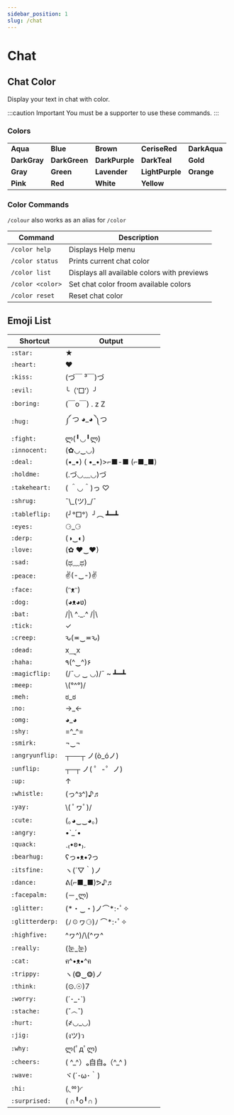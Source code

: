 ```yaml
---
sidebar_position: 1
slug: /chat
---
```


# Chat

## Chat Color

Display your text in chat with color.

:::caution Important
You must be a supporter to use these commands.
:::
### Colors
<table>
    <tr>
        <td><span style={{color: '#55FFFF'}}><strong>Aqua</strong></span></td>
        <td><span style={{color: '#5555FF'}}><strong>Blue</strong></span></td>
        <td><span style={{color: '#c38a5b'}}><strong>Brown</strong></span></td>
        <td><span style={{color: '#df1d6d'}}><strong>CeriseRed</strong></span></td>
        <td><span style={{color: '#00AAAA'}}><strong>DarkAqua</strong></span></td>
    </tr>
    <tr>
        <td><span style={{color: '#555555'}}><strong>DarkGray</strong></span></td>
        <td><span style={{color: '#00AA00'}}><strong>DarkGreen</strong></span></td>
        <td><span style={{color: '#AA00AA'}}><strong>DarkPurple</strong></span></td>
        <td><span style={{color: '#00CC99'}}><strong>DarkTeal</strong></span></td>
        <td><span style={{color: '#FFAA00'}}><strong>Gold</strong></span></td>
    </tr>
    <tr>
        <td><span style={{color: '#AAAAAA'}}><strong>Gray</strong></span></td>
        <td><span style={{color: '#55FF55'}}><strong>Green</strong></span></td>
        <td><span style={{color: '#b877f9'}}><strong>Lavender</strong></span></td>
        <td><span style={{color: '#FF55FF'}}><strong>LightPurple</strong></span></td>
        <td><span style={{color: "#ff7513"}}><strong>Orange</strong></span></td>
    </tr>
    <tr>
        <td><span style={{color: '#fa82ea'}}><strong>Pink</strong></span></td>
        <td><span style={{color: '#FF5555'}}><strong>Red</strong></span></td>
        <td><span style={{color: '#FFFFFF'}}><strong>White</strong></span></td>
        <td><span style={{color: '#FFFF55'}}><strong>Yellow</strong></span></td>
    </tr>
</table>


### Color Commands
`/colour` also works as an alias for `/color`

| Command          | Description                                 |
| ---------------- | ------------------------------------------- |
| `/color help`    | Displays Help menu                          |
| `/color status`  | Prints current chat color                   |
| `/color list`    | Displays all available colors with previews |
| `/color <color>` | Set chat color froom available colors       |
| `/color reset`   | Reset chat color                            |




## Emoji List

| Shortcut        | Output                     |
| --------------- | -------------------------- |
| `:star:`        | ★                          |
| `:heart:`       | ❤                          |
| `:kiss:`        | (づ￣ ³￣)づ                 |
| `:evil:`        | ╰（‵□′）╯                  |
| `:boring:`      | (￣o￣) . z Z                |
| `:hug:`         | ༼ つ ◕_◕ ༽つ               |
| `:fight:`       | ლ(╹◡╹ლ)                    |
| `:innocent:`    | (✿◡‿◡)                     |
| `:deal:`        | (•\_•) ( •\_•)>⌐■-■ (⌐■_■) |
| `:holdme:`      | (.づ◡﹏◡)づ                 |
| `:takeheart:`   | ( ＾◡＾)っ ♡               |
| `:shrug:`       | ¯\\\_(ツ)\_/¯              |
| `:tableflip:`   | (╯°□°）╯︵ ┻━┻              |
| `:eyes:`        | ⚆_⚆                        |
| `:derp:`        | (◑‿◐)                      |
| `:love:`        | (✿ ♥‿♥)                    |
| `:sad:`         | (ಥ﹏ಥ)                      |
| `:peace:`       | ✌(-‿-)✌                    |
| `:face:`        | (ᵔᴥᵔ)                      |
| `:dog:`         | (◕ᴥ◕ʋ)                     |
| `:bat:`         | /\|\ ^._.^ /\|\            |
| `:tick:`        | ✓                          |
| `:creep:`       | ԅ(≖‿≖ԅ)                    |
| `:dead:`        | x⸑x                        |
| `:haha:`        | ٩(^‿^)۶                    |
| `:magicflip:`   | (/¯◡ ‿ ◡)/¯ ~ ┻━┻          |
| `:meep:`        | \\(°^°)/                   |
| `:meh:`         | ಠ_ಠ                        |
| `:no:`          | →_←                        |
| `:omg:`         | ◕_◕                        |
| `:shy:`         | =^_^=                      |
| `:smirk:`       | ¬‿¬                        |
| `:angryunflip:` | ┬──┬ ノ(ò_óノ)             |
| `:unflip:`      | ┬─┬ ノ( ゜-゜ノ)           |
| `:up:`          | ↑                          |
| `:whistle:`     | (っ^з^)♪♬                  |
| `:yay:`         | \\( ﾟヮﾟ)/                   |
| `:cute:`        | (｡◕‿‿◕｡)                   |
| `:angry:`       | •`_´•                      |
| `:quack:`       | ˎ₍•ʚ•₎ˏ                    |
| `:bearhug:`     | ʕっ•ᴥ•ʔっ                  |
| `:itsfine:`     | ヽ(´▽｀)ノ                 |
| `:dance:`       | ᕕ(⌐■_■)ᕗ♪♬                 |
| `:facepalm:`    | (－‸ლ)                     |
| `:glitter:`     | (\*・‿・)ノ⌒*:･ﾟ✧           |
| `:glitterderp:` | (ﾉ☉ヮ⚆)ﾉ ⌒*:･ﾟ✧             |
| `:highfive:`    | \^ヮ\^)/\\(\^ヮ\^          |
| `:really:`      | (눈_눈)                    |
| `:cat:`         | ฅ^•ᴥ•^ฅ                    |
| `:trippy:`      | ヽ(❂‿❂)ノ                  |
| `:think:`       | (⊙.☉)7                     |
| `:worry:`       | (´･_･`)                    |
| `:stache:`      | (ˇ෴ˇ)                      |
| `:hurt:`        | (҂◡_◡)                     |
| `:jig:`         | (งツ)ว                     |
| `:why:`         | ლ(ﾟдﾟლ)                      |
| `:cheers:`      | ( \^\_\^）ₒ自自ₒ（\^_\^ )  |
| `:wave:`        | ヾ(´･ω･｀)                 |
| `:hi:`          | (◟ᅇ)◜                      |
| `:surprised:`   | ( ∩╹o╹∩ )                  |